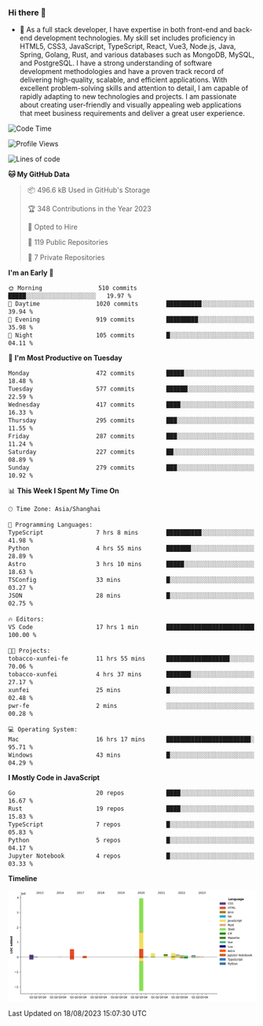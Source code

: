 ### Hi there 👋

- 🌱 As a full stack developer, I have expertise in both front-end and back-end development technologies. My skill set includes proficiency in HTML5, CSS3, JavaScript, TypeScript, React, Vue3, Node.js, Java, Spring, Golang, Rust, and various databases such as MongoDB, MySQL, and PostgreSQL. I have a strong understanding of software development methodologies and have a proven track record of delivering high-quality, scalable, and efficient applications. With excellent problem-solving skills and attention to detail, I am capable of rapidly adapting to new technologies and projects. I am passionate about creating user-friendly and visually appealing web applications that meet business requirements and deliver a great user experience.

<!--START_SECTION:waka-->
![Code Time](http://img.shields.io/badge/Code%20Time-1%2C099%20hrs%2035%20mins-blue)

![Profile Views](http://img.shields.io/badge/Profile%20Views-0-blue)

![Lines of code](https://img.shields.io/badge/From%20Hello%20World%20I%27ve%20Written-6.0%20million%20lines%20of%20code-blue)

**🐱 My GitHub Data** 

> 📦 496.6 kB Used in GitHub's Storage 
 > 
> 🏆 348 Contributions in the Year 2023
 > 
> 💼 Opted to Hire
 > 
> 📜 119 Public Repositories 
 > 
> 🔑 7 Private Repositories 
 > 
**I'm an Early 🐤** 

```text
🌞 Morning                510 commits         █████░░░░░░░░░░░░░░░░░░░░   19.97 % 
🌆 Daytime                1020 commits        ██████████░░░░░░░░░░░░░░░   39.94 % 
🌃 Evening                919 commits         █████████░░░░░░░░░░░░░░░░   35.98 % 
🌙 Night                  105 commits         █░░░░░░░░░░░░░░░░░░░░░░░░   04.11 % 
```
📅 **I'm Most Productive on Tuesday** 

```text
Monday                   472 commits         █████░░░░░░░░░░░░░░░░░░░░   18.48 % 
Tuesday                  577 commits         ██████░░░░░░░░░░░░░░░░░░░   22.59 % 
Wednesday                417 commits         ████░░░░░░░░░░░░░░░░░░░░░   16.33 % 
Thursday                 295 commits         ███░░░░░░░░░░░░░░░░░░░░░░   11.55 % 
Friday                   287 commits         ███░░░░░░░░░░░░░░░░░░░░░░   11.24 % 
Saturday                 227 commits         ██░░░░░░░░░░░░░░░░░░░░░░░   08.89 % 
Sunday                   279 commits         ███░░░░░░░░░░░░░░░░░░░░░░   10.92 % 
```


📊 **This Week I Spent My Time On** 

```text
🕑︎ Time Zone: Asia/Shanghai

💬 Programming Languages: 
TypeScript               7 hrs 8 mins        ██████████░░░░░░░░░░░░░░░   41.98 % 
Python                   4 hrs 55 mins       ███████░░░░░░░░░░░░░░░░░░   28.89 % 
Astro                    3 hrs 10 mins       █████░░░░░░░░░░░░░░░░░░░░   18.63 % 
TSConfig                 33 mins             █░░░░░░░░░░░░░░░░░░░░░░░░   03.27 % 
JSON                     28 mins             █░░░░░░░░░░░░░░░░░░░░░░░░   02.75 % 

🔥 Editors: 
VS Code                  17 hrs 1 min        █████████████████████████   100.00 % 

🐱‍💻 Projects: 
tobacco-xunfei-fe        11 hrs 55 mins      ██████████████████░░░░░░░   70.06 % 
tobacco-xunfei           4 hrs 37 mins       ███████░░░░░░░░░░░░░░░░░░   27.17 % 
xunfei                   25 mins             █░░░░░░░░░░░░░░░░░░░░░░░░   02.48 % 
pwr-fe                   2 mins              ░░░░░░░░░░░░░░░░░░░░░░░░░   00.28 % 

💻 Operating System: 
Mac                      16 hrs 17 mins      ████████████████████████░   95.71 % 
Windows                  43 mins             █░░░░░░░░░░░░░░░░░░░░░░░░   04.29 % 
```

**I Mostly Code in JavaScript** 

```text
Go                       20 repos            ████░░░░░░░░░░░░░░░░░░░░░   16.67 % 
Rust                     19 repos            ████░░░░░░░░░░░░░░░░░░░░░   15.83 % 
TypeScript               7 repos             █░░░░░░░░░░░░░░░░░░░░░░░░   05.83 % 
Python                   5 repos             █░░░░░░░░░░░░░░░░░░░░░░░░   04.17 % 
Jupyter Notebook         4 repos             █░░░░░░░░░░░░░░░░░░░░░░░░   03.33 % 
```



**Timeline**

![Lines of Code chart](https://raw.githubusercontent.com/elton/elton/main/assets/bar_graph.png)


 Last Updated on 18/08/2023 15:07:30 UTC
<!--END_SECTION:waka-->

<!--
**elton/elton** is a ✨ _special_ ✨ repository because its `README.md` (this file) appears on your GitHub profile.

Here are some ideas to get you started:

- 🔭 I’m currently working on ...
- 🌱 I’m currently learning ...
- 👯 I’m looking to collaborate on ...
- 🤔 I’m looking for help with ...
- 💬 Ask me about ...
- 📫 How to reach me: ...
- 😄 Pronouns: ...
- ⚡ Fun fact: ...
-->
